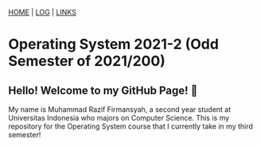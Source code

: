 [HOME](.) | [LOG](TXT/mylog.txt) | [LINKS](TXT/mylinks.txt)

# Operating System 2021-2 (Odd Semester of 2021/200)
## Hello! Welcome to my GitHub Page! 👋

My name is Muhammad Razif Firmansyah, a second year student at Universitas Indonesia who majors on Computer Science. This is my repository for the Operating System course that I currently take in my third semester! 
